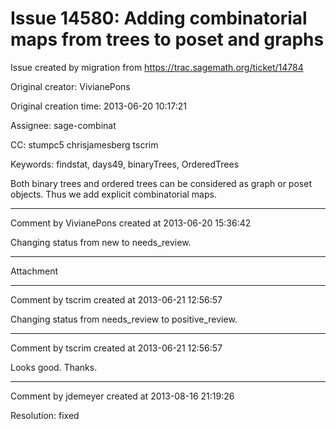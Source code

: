 # Issue 14580: Adding combinatorial maps from trees to poset and graphs

Issue created by migration from https://trac.sagemath.org/ticket/14784

Original creator: VivianePons

Original creation time: 2013-06-20 10:17:21

Assignee: sage-combinat

CC:  stumpc5 chrisjamesberg tscrim

Keywords: findstat, days49, binaryTrees, OrderedTrees

Both binary trees and ordered trees can be considered as graph or poset objects. Thus we add explicit combinatorial maps.


---

Comment by VivianePons created at 2013-06-20 15:36:42

Changing status from new to needs_review.


---

Attachment


---

Comment by tscrim created at 2013-06-21 12:56:57

Changing status from needs_review to positive_review.


---

Comment by tscrim created at 2013-06-21 12:56:57

Looks good. Thanks.


---

Comment by jdemeyer created at 2013-08-16 21:19:26

Resolution: fixed
